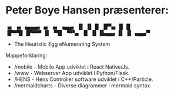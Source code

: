 # Peter Boye Hansen præsenterer:
▗▖ ▗▖▗▄▄▄▖▗▖  ▗▖ ▗▄▄▖
▐▌ ▐▌▐▌   ▐▛▚▖▐▌▐▌   
▐▛▀▜▌▐▛▀▀▘▐▌ ▝▜▌ ▝▀▚▖
▐▌ ▐▌▐▙▄▄▖▐▌  ▐▌▗▄▄▞▘

- The Heuristic Egg eNumerating System

Mappeforklaring:

* /mobile - Mobile App udviklet i React Native/Js.
* /www - Webserver App udviklet i Python/Flask.
* /HENS - Hens Controller software udviklet i C++/Particle.
* /mermaidcharts - Diverse diagrammer i mermaid syntax.


